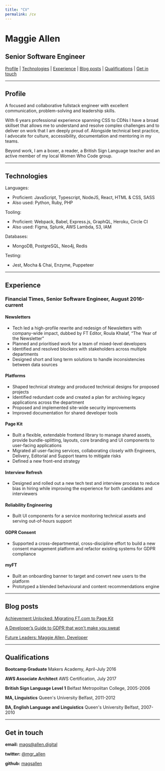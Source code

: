 ```yaml
---
title: "CV"
permalink: /cv
---
```

# Maggie Allen

## Senior Software Engineer

[Profile](#profile) | [Technologies](#technologies) | [Experience](#experience) | [Blog posts](#blogs) | [Qualifications](#qualifications) | [Get in touch](#contact)

---
## <a name="profile">Profile</a>
A focused and collaborative fullstack engineer with excellent communication, problem-solving and leadership skills. 

With 6 years professional experience spanning CSS to CDNs I have a broad skillset that allows me to understand and resolve complex challenges and to deliver on work that I am deeply proud of. Alongside technical best practice, I advocate for culture, accessibility, documentation and mentoring in my teams. 

Beyond work, I am a boxer, a reader, a British Sign Language teacher and an active member of my local Women Who Code group. 

---
## <a name="technologies">Technologies</a>
Languages:
- Proficient: JavaScript, Typescript, NodeJS, React, HTML & CSS, SASS 
- Also used: Python, Ruby, PHP

Tooling:
- Proficient: Webpack, Babel, Express.js, GraphQL, Heroku, Circle CI 
- Also used: Figma, Splunk, AWS Lambda, S3, IAM

Databases: 
- MongoDB, PostgreSQL, Neo4j, Redis

Testing: 
- Jest, Mocha & Chai, Enzyme, Puppeteer

---
## <a name="experience">Experience</a>
### __Financial Times__, Senior Software Engineer, August 2016-current

#### Newsletters
- Tech led a high-profile rewrite and redesign of Newsletters with company-wide impact, dubbed by FT Editor, Roula Khalaf, “The Year of the Newsletter”
- Planned and prioritised work for a team of mixed-level developers
- Identified and resolved blockers with stakeholders across multiple departments
- Designed short and long term solutions to handle inconsistencies between data sources

#### Platforms
- Shaped technical strategy and produced technical designs for proposed projects
- Identified redundant code and created a plan for archiving legacy applications across the department
- Proposed and implemented site-wide security improvements
- Improved documentation for shared developer tools

#### Page Kit
- Built a flexible, extendable frontend library to manage shared assets, provide bundle-splitting, layouts, core branding and UI components to user-facing applications
- Migrated all user-facing services, collaborating closely with Engineers, Delivery, Editorial and Support teams to mitigate risks
- Defined a new front-end strategy 

#### Interview Refresh
- Designed and rolled out a new tech test and interview process to reduce bias in hiring while improving the experience for both candidates and interviewers

#### Reliability Engineering
- Built UI components for a service monitoring technical assets and serving out-of-hours support

#### GDPR Consent
- Supported a cross-departmental, cross-discipline effort to build a new consent management platform and refactor existing systems for GDPR compliance

#### myFT
- Built an onboarding banner to target and convert new users to the platform
- Prototyped a blended behavioural and content recommendations engine


---
## <a name="blogs">Blog posts</a>

[Achievement Unlocked: Migrating FT.com to Page Kit](https://medium.com/ft-product-technology/achievement-unlocked-6edbc0b44ddd)

[A Developer’s Guide to GDPR that won’t make you sweat](https://medium.com/ft-product-technology/a-developers-guide-to-gdpr-that-won-t-make-you-sweat-4f1f7f1d9c8b)

[Future Leaders: Maggie Allen, Developer](https://medium.com/ft-product-technology/future-leaders-maggie-allen-developer-ad41232387c5)


---
## <a name="qualifications">Qualifications</a>

__Bootcamp Graduate__
Makers Academy, April-July 2016

__AWS Associate Architect__
AWS Certification, July 2017

__British Sign Language Level 1__
Belfast Metropolitan College, 2005-2006

__MA, Linguistics__
Queen's University Belfast, 2011-2012

__BA, English Language and Linguistics__ 
Queen's University Belfast, 2007-2010


---
## <a name="contact">Get in touch</a>

__email:__ mags@allen.digital

__twitter:__ [@mgr_allen](https://twitter.com/mgr_allen)

__github:__ [magsallen](github.com/magsallen)